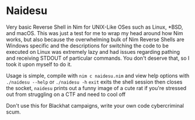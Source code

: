 # Naidesu

Very basic Reverse Shell in Nim for UNIX-Like OSes such as Linux, *BSD, and macOS. This was just a test for me to wrap my head around how Nim works, but also because the overwhelming bulk of Nim Reverse Shells are Windows specific and the descriptions for switching the code to be executed on Linux was extremely lazy and had issues regarding pathing and receiving STDOUT of particular commands. You don't deserve that, so I took it upon myself to do it.

Usage is simple, compile with `nim c naidesu.nim` and view help options with `./naidesu --help` or `./naidesu -h`
`exit` exits the shell session then closes the socket, `naidesu` prints out a funny image of a cute rat if you're stressed out from struggling on a CTF and need to cool off

Don't use this for Blackhat campaigns, write your own code cybercriminal scum.
